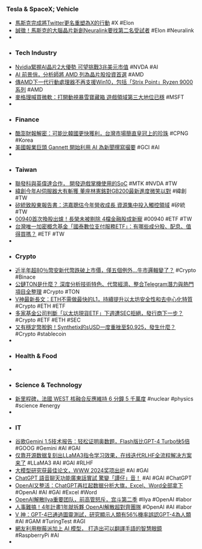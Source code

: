 ### Tesla & SpaceX; Vehicle
- [馬斯克完成將Twitter更名重塑為X的行動](https://cn.wsj.com/articles/馬斯克完成將twitter更名重塑為x的行動-dbbd9262) #X #Elon
- [誠徵！馬斯克的大腦晶片新創Neuralink要找第二名受試者](https://udn.com/news/story/6811/7971544) #Elon #Neuralink
-
- ### Tech Industry
- [Nvidia緊握AI晶片2大優勢 可望挑戰3兆美元市值](https://money.udn.com/money/story/123398/7972864) #NVDA #AI
- [AI 前景俏，分析師將 AMD 列為晶片股投資首選](https://finance.technews.tw/2024/05/17/analysts-rank-amd-as-top-pick-among-chip-stocks/) #AMD
- [傳AMD下一代行動處理器不再支援Win10，包括「Strix Point」Ryzen 9000系列](https://news.xfastest.com/amd/140099/amd-55/) #AMD
- [麥格理喊買微軟：打開動視暴雪寶藏箱 遊戲領域第三大地位已穩](https://news.cnyes.com/news/id/5567462) #MSFT
-
- ### Finance
- [酷澎財報解密：可能比韓國更快獲利，台灣市場簡直皇冠上的珍珠](https://finance.technews.tw/2024/05/18/coupang-tw-is-pearl-on-tiara/) #CPNG #Korea
- [美國報業巨頭 Gannett 開始利用 AI 為新聞撰寫撮要](https://hk.news.yahoo.com/gannett-use-ai-generate-news-overview-080047291.html) #GCI #AI
-
- ### Taiwan
- [聯發科與英偉達合作， 開發遊戲掌機使用的SoC](https://news.xfastest.com/mediatek/140097/mediatek-2/) #MTK #NVDA #TW
- [緯創今年AI伺服器大有斬獲 董座林憲銘對GB200最新進度微笑以對](https://news.cnyes.com/news/id/5567219) #緯創 #TW
- [矽統致股東報告書：洪嘉聰估今年營收成長 資源集中投入觸控領域](https://news.cnyes.com/news/id/5567437) #矽統 #TW
- [00940首次換股出爐！長榮未被剔除 4檔金融股成新寵](https://news.cnyes.com/news/id/5567095) #00940 #ETF #TW
- [台灣唯一加密概念基金「國泰數位支付服務ETF」：有哪些成分股、配息、值得買嗎？](https://www.blocktempo.com/what-is-taiwan-00909/) #ETF #TW
-
- ### Crypto
- [近半年超80％幣安新代幣跌破上市價，僅五個例外…牛市邏輯變了？](https://www.blocktempo.com/80-of-new-coins-on-binance-are-down/) #Crypto #Binace
- [公鏈TON是什麼？ 深度分析技術特色、代幣經濟、整合Telegram潛力與熱門項目全整理](https://www.blocktempo.com/what-is-ton-the-rise-process-and-summary-of-popular-projects/) #Crypto #TON
- [V神最新長文：ETH不需做最快的L1，持續提升以太坊安全性和去中心化特質](https://www.blocktempo.com/vitalik-buterin-said-that-the-ethereum-network-will-focus-on-improving-its-permissionless-and-decentralized-features/) #Crypto #ETH #ETF
- [多家基金公司判斷「以太坊現貨ETF」下週遭SEC拒絕，發行商下一步？](https://www.blocktempo.com/some-fund-companies-expect-a-rejection-of-spot-etf-applications/) #Crypto #ETF #ETH #SEC
- [又有穩定幣脫鉤！Synthetix的sUSD一度重挫至$0.925，發生什麼？](https://www.blocktempo.com/susd-depeg-to-0-925/) #Crypto #stablecoin
-
- ### Health & Food
-
- ### Science & Technology
- [新里程碑，法國 WEST 核融合反應維持 6 分鐘 5 千萬度](https://technews.tw/2024/05/18/west-nulcear-fusion/) #nuclear #physics #science #energy
-
- ### IT
- [谷歌Gemini 1.5技术报告：轻松证明奥数题，Flash版比GPT-4 Turbo快5倍](https://www.jiqizhixin.com/articles/2024-05-18-9) #GOOG #Gemini #AI #GAI
- [仅靠开源数据复刻出LLaMA3指令学习效果，在线迭代RLHF全流程解决方案来了](https://www.jiqizhixin.com/articles/2024-05-18) #LLaMA3 #AI #GAI #RLHF
- [大模型研究获最佳论文，WWW 2024奖项出炉](https://www.jiqizhixin.com/articles/2024-05-18-8) #AI #GAI
- [ChatGPT 語音聊天功能廣東話實試 驚變「譚仔」音！](https://www.newmobilelife.com/2024/05/17/chatgpt-voice-chat-test/) #AI #GAI #ChatGPT
- [OpenAI又整活：ChatGPT再扛起数据分析大旗，Excel、Word全部拿下](https://www.jiqizhixin.com/articles/2024-05-18-4) #OpenAI #AI #GAI #Excel #Word
- [OpenAI解散Ilya重要团队，前高管怒斥，宫斗第二季](https://www.jiqizhixin.com/articles/2024-05-18-10) #Ilya #OpenAI #labor
- [人事難搞！4年計畫1年就拆夥 OpenAI解散超對齊團隊](https://news.cnyes.com/news/id/5567465) #OpenAI #AI #labor
- [V 神：GPT-4已通過圖靈測試，研究顯示人類有56%機率誤認GPT-4為人類](https://www.blocktempo.com/vitalik-said-gpt4-has-passed-the-turing-test/) #AI #GAM #TuringTest #AGI
- [網友利用樹莓派加上 AI 模型， 打造出可以翻譯手語的智慧眼鏡](https://www.techbang.com/posts/114845-raspberry-pi-ai-model-netizens-create-smart-glasses) #RaspberryPi #AI
-